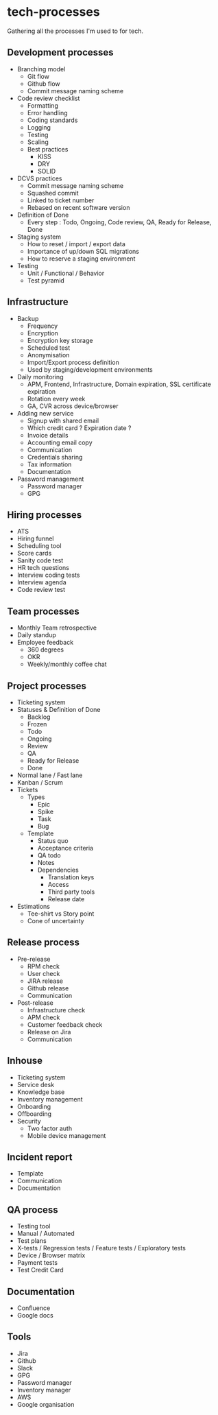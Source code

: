 # tech-processes

Gathering all the processes I'm used to for tech.

## Development processes

 - Branching model
   - Git flow
   - Github flow
   - Commit message naming scheme
 - Code review checklist
   - Formatting
   - Error handling
   - Coding standards
   - Logging
   - Testing
   - Scaling
   - Best practices
     - KISS
     - DRY
     - SOLID
 - DCVS practices
   - Commit message naming scheme
   - Squashed commit
   - Linked to ticket number
   - Rebased on recent software version
 - Definition of Done
   - Every step : Todo, Ongoing, Code review, QA, Ready for Release, Done
 - Staging system
   - How to reset / import / export data
   - Importance of up/down SQL migrations
   - How to reserve a staging environment
 - Testing
   - Unit / Functional / Behavior
   - Test pyramid

## Infrastructure

 - Backup
   - Frequency
   - Encryption
   - Encryption key storage
   - Scheduled test
   - Anonymisation
   - Import/Export process definition
   - Used by staging/development environments
 - Daily monitoring
   - APM, Frontend, Infrastructure, Domain expiration, SSL certificate expiration
   - Rotation every week
   - GA, CVR across device/browser
 - Adding new service
   - Signup with shared email
   - Which credit card ? Expiration date ?
   - Invoice details
   - Accounting email copy
   - Communication
   - Credentials sharing
   - Tax information
   - Documentation
 - Password management
   - Password manager
   - GPG
 
## Hiring processes

 - ATS
 - Hiring funnel
 - Scheduling tool
 - Score cards
 - Sanity code test
 - HR tech questions
 - Interview coding tests
 - Interview agenda
 - Code review test
 
## Team processes

 - Monthly Team retrospective
 - Daily standup
 - Employee feedback
   - 360 degrees
   - OKR
   - Weekly/monthly coffee chat 
 
## Project processes

 - Ticketing system
 - Statuses & Definition of Done
   - Backlog
   - Frozen
   - Todo
   - Ongoing
   - Review
   - QA
   - Ready for Release
   - Done
 - Normal lane / Fast lane
 - Kanban / Scrum
 - Tickets
   - Types
     - Epic
     - Spike
     - Task
     - Bug
   - Template
     - Status quo
     - Acceptance criteria
     - QA todo
     - Notes
     - Dependencies
       - Translation keys
       - Access
       - Third party tools
       - Release date
 - Estimations
   - Tee-shirt vs Story point
   - Cone of uncertainty
 
## Release process

- Pre-release
  - RPM check
  - User check
  - JIRA release
  - Github release
  - Communication
- Post-release
  - Infrastructure check
  - APM check
  - Customer feedback check
  - Release on Jira
  - Communication
 
## Inhouse

 - Ticketing system
 - Service desk
 - Knowledge base
 - Inventory management
 - Onboarding
 - Offboarding
 - Security
   - Two factor auth
   - Mobile device management
 
## Incident report

 - Template
 - Communication
 - Documentation

## QA process

 - Testing tool
 - Manual / Automated
 - Test plans
 - X-tests / Regression tests / Feature tests / Exploratory tests
 - Device / Browser matrix
 - Payment tests
 - Test Credit Card
 
## Documentation

 - Confluence
 - Google docs
 
## Tools

 - Jira
 - Github
 - Slack
 - GPG
 - Password manager
 - Inventory manager
 - AWS
 - Google organisation
